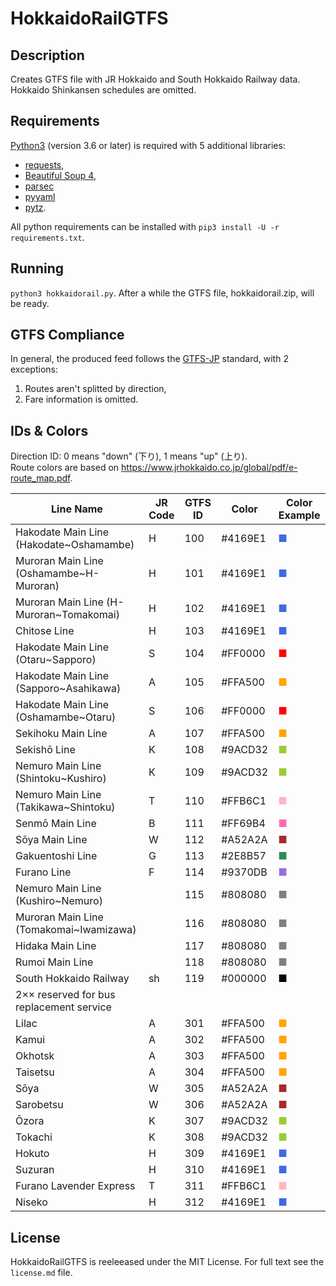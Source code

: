 # HokkaidoRailGTFS

## Description
Creates GTFS file with JR Hokkaido and South Hokkaido Railway data.
Hokkaido Shinkansen schedules are omitted.


## Requirements
[Python3](https://www.python.org) (version 3.6 or later) is required with 5 additional libraries:
- [requests](https://pypi.org/project/requests/),
- [Beautiful Soup 4](https://pypi.org/project/beautifulsoup4/),
- [parsec](https://pypi.org/project/parsec/)
- [pyyaml](https://pypi.org/project/PyYAML/)
- [pytz](https://pypi.org/project/pytz/).

All python requirements can be installed with `pip3 install -U -r requirements.txt`.


## Running
`python3 hokkaidorail.py`. After a while the GTFS file, hokkaidorail.zip, will be ready.


## GTFS Compliance
In general, the produced feed follows the [GTFS-JP](https://www.gtfs.jp/developpers-guide/format-reference.html) standard, with 2 exceptions:
1. Routes aren't splitted by direction,
2. Fare information is omitted.


## IDs & Colors

Direction ID: 0 means "down" (下り), 1 means "up" (上り).  
Route colors are based on <https://www.jrhokkaido.co.jp/global/pdf/e-route_map.pdf>.


| Line Name                          | JR Code | GTFS ID | Color | Color Example                            |
|-----------------------------------------|----|-----|---------|--------------------------------------------|
| Hakodate Main Line (Hakodate~Oshamambe) | H  | 100 | #4169E1 | <span style="color: royalblue;">■</span>   |
| Muroran Main Line (Oshamambe~H-Muroran) | H  | 101 | #4169E1 | <span style="color:royalblue;">■</span>    |
| Muroran Main Line (H-Muroran~Tomakomai) | H  | 102 | #4169E1 | <span style="color:royalblue;">■</span>    |
| Chitose Line                            | H  | 103 | #4169E1 | <span style="color:royalblue;">■</span>    |
| Hakodate Main Line (Otaru~Sapporo)      | S  | 104 | #FF0000 | <span style="color:red;">■</span>          |
| Hakodate Main Line (Sapporo~Asahikawa)  | A  | 105 | #FFA500 | <span style="color:orange;">■</span>       |
| Hakodate Main Line (Oshamambe~Otaru)    | S  | 106 | #FF0000 | <span style="color:red;">■</span>          |
| Sekihoku Main Line                      | A  | 107 | #FFA500 | <span style="color:orange;">■</span>       |
| Sekishō Line                            | K  | 108 | #9ACD32 | <span style="color:yellowgreen;">■</span>  |
| Nemuro Main Line (Shintoku~Kushiro)     | K  | 109 | #9ACD32 | <span style="color:yellowgreen;">■</span>  |
| Nemuro Main Line (Takikawa~Shintoku)    | T  | 110 | #FFB6C1 | <span style="color:lightpink;">■</span>    |
| Senmō Main Line                         | B  | 111 | #FF69B4 | <span style="color:hotpink;">■</span>      |
| Sōya Main Line                          | W  | 112 | #A52A2A | <span style="color:brown;">■</span>        |
| Gakuentoshi Line                        | G  | 113 | #2E8B57 | <span style="color:seagreen;">■</span>     |
| Furano Line                             | F  | 114 | #9370DB | <span style="color:mediumpurple;">■</span> |
| Nemuro Main Line (Kushiro~Nemuro)       |    | 115 | #808080 | <span style="color:grey;">■</span>         |
| Muroran Main Line (Tomakomai~Iwamizawa) |    | 116 | #808080 | <span style="color:grey;">■</span>         |
| Hidaka Main Line                        |    | 117 | #808080 | <span style="color:grey;">■</span>         |
| Rumoi Main Line                         |    | 118 | #808080 | <span style="color:grey;">■</span>         |
| South Hokkaido Railway                  | sh | 119 | #000000 | <span style="color:black;">■</span>        |
| 2×× reserved for bus replacement service|    |     |         |                                            |
| Lilac                                   | A  | 301 | #FFA500 | <span style="color:orange;">■</span>       |
| Kamui                                   | A  | 302 | #FFA500 | <span style="color:orange;">■</span>       |
| Okhotsk                                 | A  | 303 | #FFA500 | <span style="color:orange;">■</span>       |
| Taisetsu                                | A  | 304 | #FFA500 | <span style="color:orange;">■</span>       |
| Sōya                                    | W  | 305 | #A52A2A | <span style="color:brown;">■</span>        |
| Sarobetsu                               | W  | 306 | #A52A2A | <span style="color:brown;">■</span>        |
| Ōzora                                   | K  | 307 | #9ACD32 | <span style="color:yellowgreen;">■</span>  |
| Tokachi                                 | K  | 308 | #9ACD32 | <span style="color:yellowgreen;">■</span>  |
| Hokuto                                  | H  | 309 | #4169E1 | <span style="color:royalblue;">■</span>    |
| Suzuran                                 | H  | 310 | #4169E1 | <span style="color:royalblue;">■</span>    |
| Furano Lavender Express                 | T  | 311 | #FFB6C1 | <span style="color:lightpink;">■</span>    |
| Niseko                                  | H  | 312 | #4169E1 | <span style="color:royalblue;">■</span>    |


## License
HokkaidoRailGTFS is reeleeased under the MIT License.
For full text see the `license.md` file.
